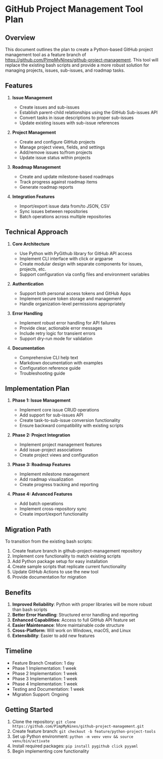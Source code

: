 # GitHub Project Management Tool Plan

## Overview

This document outlines the plan to create a Python-based GitHub project management tool as a feature branch of https://github.com/PimpMyNines/github-project-management. This tool will replace the existing bash scripts and provide a more robust solution for managing projects, issues, sub-issues, and roadmap tasks.

## Features

1. **Issue Management**
   - Create issues and sub-issues
   - Establish parent-child relationships using the GitHub Sub-issues API
   - Convert tasks in issue descriptions to proper sub-issues
   - Update existing issues with sub-issue references

2. **Project Management**
   - Create and configure GitHub projects
   - Manage project views, fields, and settings
   - Add/remove issues to/from projects
   - Update issue status within projects

3. **Roadmap Management**
   - Create and update milestone-based roadmaps
   - Track progress against roadmap items
   - Generate roadmap reports

4. **Integration Features**
   - Import/export issue data from/to JSON, CSV
   - Sync issues between repositories
   - Batch operations across multiple repositories

## Technical Approach

1. **Core Architecture**
   - Use Python with PyGithub library for GitHub API access
   - Implement CLI interface with click or argparse
   - Create modular design with separate components for issues, projects, etc.
   - Support configuration via config files and environment variables

2. **Authentication**
   - Support both personal access tokens and GitHub Apps
   - Implement secure token storage and management
   - Handle organization-level permissions appropriately

3. **Error Handling**
   - Implement robust error handling for API failures
   - Provide clear, actionable error messages
   - Include retry logic for transient errors
   - Support dry-run mode for validation

4. **Documentation**
   - Comprehensive CLI help text
   - Markdown documentation with examples
   - Configuration reference guide
   - Troubleshooting guide

## Implementation Plan

1. **Phase 1: Issue Management**
   - Implement core issue CRUD operations
   - Add support for sub-issues API
   - Create task-to-sub-issue conversion functionality
   - Ensure backward compatibility with existing scripts

2. **Phase 2: Project Integration**
   - Implement project management features
   - Add issue-project associations
   - Create project views and configuration

3. **Phase 3: Roadmap Features**
   - Implement milestone management
   - Add roadmap visualization
   - Create progress tracking and reporting

4. **Phase 4: Advanced Features**
   - Add batch operations
   - Implement cross-repository sync
   - Create import/export functionality

## Migration Path

To transition from the existing bash scripts:

1. Create feature branch in github-project-management repository
2. Implement core functionality to match existing scripts
3. Add Python package setup for easy installation
4. Create sample scripts that replicate current functionality
5. Update GitHub Actions to use the new tool
6. Provide documentation for migration

## Benefits

1. **Improved Reliability**: Python with proper libraries will be more robust than bash scripts
2. **Better Error Handling**: Structured error handling and reporting
3. **Enhanced Capabilities**: Access to full GitHub API feature set
4. **Easier Maintenance**: More maintainable code structure
5. **Cross-Platform**: Will work on Windows, macOS, and Linux
6. **Extensibility**: Easier to add new features

## Timeline

- Feature Branch Creation: 1 day
- Phase 1 Implementation: 1 week
- Phase 2 Implementation: 1 week
- Phase 3 Implementation: 1 week
- Phase 4 Implementation: 1 week
- Testing and Documentation: 1 week
- Migration Support: Ongoing

## Getting Started

1. Clone the repository: `git clone https://github.com/PimpMyNines/github-project-management.git`
2. Create feature branch: `git checkout -b feature/python-project-tools`
3. Set up Python environment: `python -m venv venv && source venv/bin/activate`
4. Install required packages: `pip install pygithub click pyyaml`
5. Begin implementing core functionality